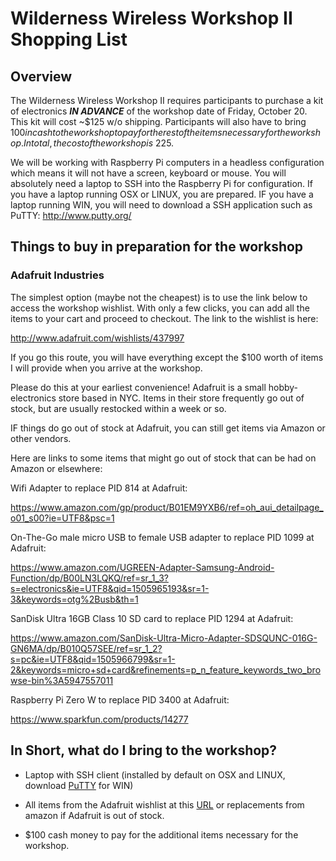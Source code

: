 # Wilderness Wireless Workshop II Shopping List

## Overview

The Wilderness Wireless Workshop II requires participants to purchase a kit of electronics __*IN ADVANCE*__ of the workshop date of Friday, October 20. This kit will cost ~$125 w/o shipping. Participants will also have to bring $100 in cash to the workshop to pay for the rest of the items necessary for the workshop. In total, the cost of the workshop is ~$225.

We will be working with Raspberry Pi computers in a headless configuration which means it will not have a screen, keyboard or mouse. You will absolutely need a laptop to SSH into the Raspberry Pi for configuration. If you have a laptop running OSX or LINUX, you are prepared. IF you have a laptop running WIN, you will need to download a SSH application such as PuTTY: http://www.putty.org/

## Things to buy in preparation for the workshop

### Adafruit Industries

The simplest option (maybe not the cheapest) is to use the link below to access the workshop wishlist. With only a few clicks, you can add all the items to your cart and proceed to checkout. The link to the wishlist is here:

http://www.adafruit.com/wishlists/437997

If you go this route, you will have everything except the $100 worth of items I will provide when you arrive at the workshop.

Please do this at your earliest convenience! Adafruit is a small hobby-electronics store based in NYC. Items in their store frequently go out of stock, but are usually restocked within a week or so.

IF things do go out of stock at Adafruit, you can still get items via Amazon or other vendors.

Here are links to some items that might go out of stock that can be had on Amazon or elsewhere:

Wifi Adapter to replace PID 814 at Adafruit:

https://www.amazon.com/gp/product/B01EM9YXB6/ref=oh_aui_detailpage_o01_s00?ie=UTF8&psc=1

On-The-Go male micro USB to female USB adapter to replace PID 1099 at Adafruit:

https://www.amazon.com/UGREEN-Adapter-Samsung-Android-Function/dp/B00LN3LQKQ/ref=sr_1_3?s=electronics&ie=UTF8&qid=1505965193&sr=1-3&keywords=otg%2Busb&th=1

SanDisk Ultra 16GB Class 10 SD card to replace PID 1294 at Adafruit:

https://www.amazon.com/SanDisk-Ultra-Micro-Adapter-SDSQUNC-016G-GN6MA/dp/B010Q57SEE/ref=sr_1_2?s=pc&ie=UTF8&qid=1505966799&sr=1-2&keywords=micro+sd+card&refinements=p_n_feature_keywords_two_browse-bin%3A5947557011

Raspberry Pi Zero W to replace PID 3400 at Adafruit:

https://www.sparkfun.com/products/14277

## In Short, what do I bring to the workshop?

* Laptop with SSH client (installed by default on OSX and LINUX, download [PuTTY](http://www.putty.org/) for WIN)

* All items from the Adafruit wishlist at this [URL](http://www.adafruit.com/wishlists/437997)
or replacements from amazon if Adafruit is out of stock.

* $100 cash money to pay for the additional items necessary for the workshop.
